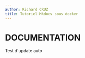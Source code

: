```yaml
---
author: Richard CRUZ
title: Tutoriel Mkdocs sous docker
---
```



# DOCUMENTATION

Test d'update auto
